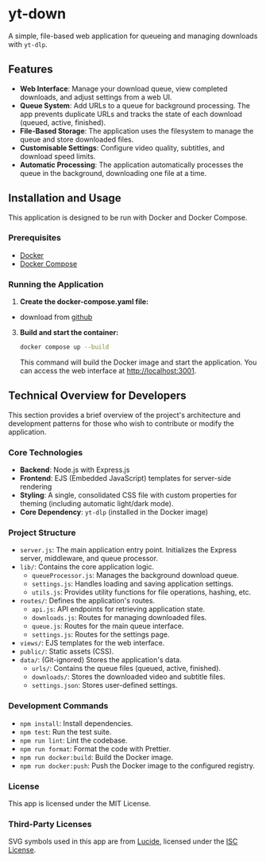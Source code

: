 # yt-down

A simple, file-based web application for queueing and managing downloads with `yt-dlp`.

## Features

- **Web Interface**: Manage your download queue, view completed downloads, and adjust settings from a web UI.
- **Queue System**: Add URLs to a queue for background processing. The app prevents duplicate URLs and tracks the state of each download (queued, active, finished).
- **File-Based Storage**: The application uses the filesystem to manage the queue and store downloaded files.
- **Customisable Settings**: Configure video quality, subtitles, and download speed limits.
- **Automatic Processing**: The application automatically processes the queue in the background, downloading one file at a time.

## Installation and Usage

This application is designed to be run with Docker and Docker Compose.

### Prerequisites

- [Docker](https://docs.docker.com/get-docker/)
- [Docker Compose](https://docs.docker.com/compose/install/)

### Running the Application

1.  **Create the docker-compose.yaml file:**

- download from [github](https://github.com/IanKulin/yt-down/blob/main/docker-compose.yaml)

3.  **Build and start the container:**

    ```bash
    docker compose up --build
    ```

    This command will build the Docker image and start the application. You can access the web interface at [http://localhost:3001](http://localhost:3001).

## Technical Overview for Developers

This section provides a brief overview of the project's architecture and development patterns for those who wish to contribute or modify the application.

### Core Technologies

- **Backend**: Node.js with Express.js
- **Frontend**: EJS (Embedded JavaScript) templates for server-side rendering
- **Styling**: A single, consolidated CSS file with custom properties for theming (including automatic light/dark mode).
- **Core Dependency**: `yt-dlp` (installed in the Docker image)

### Project Structure

- `server.js`: The main application entry point. Initializes the Express server, middleware, and queue processor.
- `lib/`: Contains the core application logic.
  - `queueProcessor.js`: Manages the background download queue.
  - `settings.js`: Handles loading and saving application settings.
  - `utils.js`: Provides utility functions for file operations, hashing, etc.
- `routes/`: Defines the application's routes.
  - `api.js`: API endpoints for retrieving application state.
  - `downloads.js`: Routes for managing downloaded files.
  - `queue.js`: Routes for the main queue interface.
  - `settings.js`: Routes for the settings page.
- `views/`: EJS templates for the web interface.
- `public/`: Static assets (CSS).
- `data/`: (Git-ignored) Stores the application's data.
  - `urls/`: Contains the queue files (queued, active, finished).
  - `downloads/`: Stores the downloaded video and subtitle files.
  - `settings.json`: Stores user-defined settings.

### Development Commands

- `npm install`: Install dependencies.
- `npm test`: Run the test suite.
- `npm run lint`: Lint the codebase.
- `npm run format`: Format the code with Prettier.
- `npm run docker:build`: Build the Docker image.
- `npm run docker:push`: Push the Docker image to the configured registry.

### License

This app is licensed under the MIT License.

### Third-Party Licenses

SVG symbols used in this app are from [Lucide](https://lucide.dev/), licensed under the [ISC License](https://lucide.dev/license).
